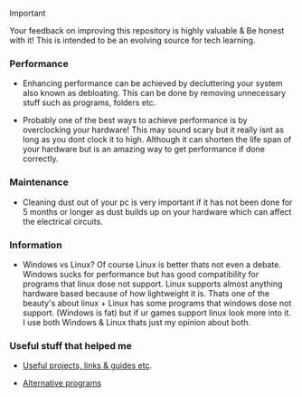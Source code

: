 > [!IMPORTANT]
Your feedback on improving this repository is highly valuable & Be honest with it! This is intended to be an evolving source for tech learning.

### Performance
- Enhancing performance can be achieved by decluttering your system also known as debloating. This can be done by removing unnecessary stuff such as programs, folders etc.

- Probably one of the best ways to achieve performance is by overclocking your hardware! This may sound scary but it really isnt as long as you dont clock it to high. Although it can shorten the life span of your hardware but is an amazing way to get performance if done correctly.

### Maintenance
- Cleaning dust out of your pc is very important if it has not been done for 5 months or longer as dust builds up on your hardware which can affect the electrical circuits.




### Information
- Windows vs Linux? Of course Linux is better thats not even a debate. Windows sucks for performance but has good compatibility for programs that linux dose not support. Linux supports almost anything hardware based because of how lightweight it is. Thats one of the beauty's about linux + Linux has some programs that windows dose not support. (Windows is fat) but if ur games support linux look more into it. I use both Windows & Linux thats just my opinion about both.

### Useful stuff that helped me
- [Useful projects, links & guides etc](sources&guides-etc.md).

- [Alternative programs](Alternative-programs.md)

